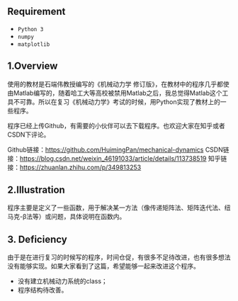 ## Requirement
- `Python 3`
- `numpy`
- `matplotlib`
## 1.Overview
使用的教材是石端伟教授编写的《机械动力学 修订版》，在教材中的程序几乎都使由Matlab编写的，随着哈工大等高校被禁用Matlab之后，我总觉得Matlab这个工具不可靠。所以在复习《机械动力学》考试的时候，用Python实现了教材上的一些程序。

程序已经上传Github，有需要的小伙伴可以去下载程序。也欢迎大家在知乎或者CSDN下评论。

Github链接：https://github.com/HuimingPan/mechanical-dynamics
CSDN链接：https://blog.csdn.net/weixin_46191033/article/details/113738519
知乎链接：https://zhuanlan.zhihu.com/p/349813253
## 2.Illustration
程序主要是定义了一些函数，用于解决某一方法（像传递矩阵法、矩阵迭代法、纽马克-β法等）或问题，具体说明在函数内。
## 3. Deficiency
由于是在进行复习的时候写的程序，时间仓促，有很多不足待改进，也有很多想法没有能够实现。如果大家看到了这篇，希望能够一起来改进这个程序。
- 没有建立机械动力系统的class；
- 程序结构待改善。